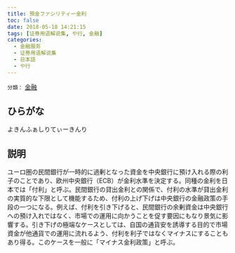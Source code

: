 ```yaml
---
title: 預金ファシリティー金利
toc: false
date: 2018-05-18 14:21:15
tags: [证券用语解说集, や行, 金融]
categories:
  - 金融服务
  - 证券用语解说集
  - 日本語
  - や行
---
```


`分類：` [金融](/tags/金融/)

## ひらがな

よきんふぁしりてぃーきんり

## 説明

ユーロ圏の民間銀行が一時的に過剰となった資金を中央銀行に預け入れる際の利子のことであり、欧州中央銀行（ECB）が金利水準を決定する。同種の金利を日本では「付利」と呼ぶ。民間銀行の貸出金利との関係で、付利の水準が貸出金利の実質的な下限として機能するため、付利の上げ下げは中央銀行の金融政策の手段の一つになる。例えば、付利を引き下げると、民間銀行の余剰資金は中央銀行への預け入れではなく、市場での運用に向かうことを促す要因にもなり景気に影響する。引き下げの極端なケースとしては、自国の通貨安を誘導する目的で市場資金が他通貨での運用に流れるよう、付利を利子ではなくマイナスにすることもあり得る。このケースを一般に「マイナス金利政策」と呼ぶ。
